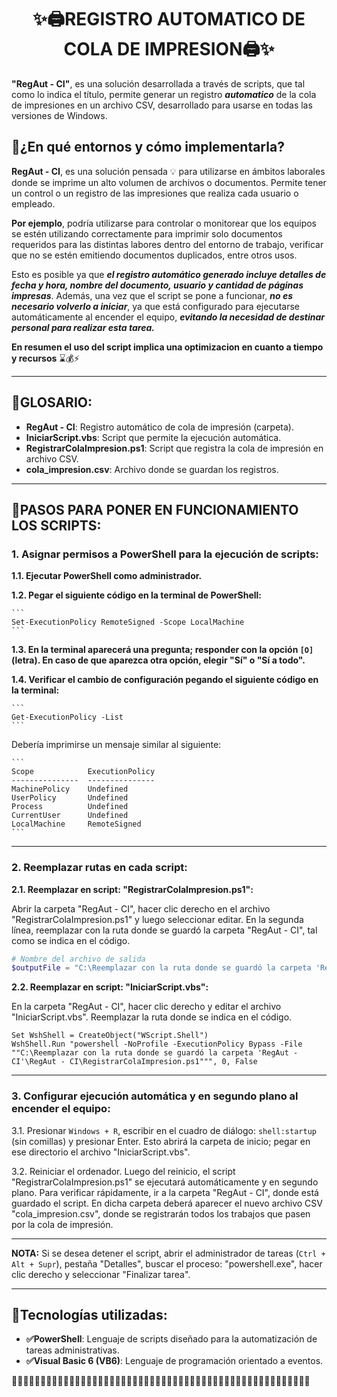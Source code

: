 <h1 style="text-align: center;">✨🖨REGISTRO AUTOMATICO DE COLA DE IMPRESION🖨✨</h1>

**"RegAut - CI"**, es una solución desarrollada a través de scripts, que tal como lo indica el título, permite generar un registro ***automatico*** de la cola de impresiones en un archivo CSV, desarrollado para usarse en todas las versiones de Windows.

## 🔎¿En qué entornos y cómo implementarla? 

**RegAut - CI**, es una solución pensada 💡 para utilizarse en ámbitos laborales donde se imprime un alto volumen de archivos o documentos. Permite tener un control o un registro de las impresiones que realiza cada usuario o empleado.

**Por ejemplo**, podría utilizarse para controlar o monitorear que los equipos se estén utilizando correctamente para imprimir solo documentos requeridos para las distintas labores dentro del entorno de trabajo, verificar que no se estén emitiendo documentos duplicados, entre otros usos.

Esto es posible ya que ***el registro automático generado incluye detalles de fecha y hora, nombre del documento, usuario y cantidad de páginas impresas***. Además, una vez que el script se pone a funcionar, ***no es necesario volverlo a iniciar***, ya que está configurado para ejecutarse automáticamente al encender el equipo, ***evitando la necesidad de destinar personal para realizar esta tarea.***

**En resumen el uso del script implica una optimizacion en cuanto a tiempo y recursos** ⌛💰⚡

---

## 📑GLOSARIO: 
    
- **RegAut - CI**: Registro automático de cola de impresión (carpeta).
- **IniciarScript.vbs**: Script que permite la ejecución automática.
- **RegistrarColaImpresion.ps1**: Script que registra la cola de impresión en archivo CSV.
- **cola_impresion.csv**: Archivo donde se guardan los registros.

---

## 🔰PASOS PARA PONER EN FUNCIONAMIENTO LOS SCRIPTS:

### 1. Asignar permisos a PowerShell para la ejecución de scripts:

**1.1. Ejecutar PowerShell como administrador.**

**1.2. Pegar el siguiente código en la terminal de PowerShell:**

    ```
    Set-ExecutionPolicy RemoteSigned -Scope LocalMachine
    ```

**1.3. En la terminal aparecerá una pregunta; responder con la opción `[O]` (letra). En caso de que aparezca otra opción, elegir "Sí" o "Sí a todo".**

**1.4. Verificar el cambio de configuración pegando el siguiente código en la terminal:**

    ```
    Get-ExecutionPolicy -List
    ```

Debería imprimirse un mensaje similar al siguiente:

    ```
    Scope            ExecutionPolicy
    ---------------  ---------------
    MachinePolicy    Undefined
    UserPolicy       Undefined
    Process          Undefined
    CurrentUser      Undefined
    LocalMachine     RemoteSigned
    ```

---

### 2. Reemplazar rutas en cada script:

**2.1. Reemplazar en script: "RegistrarColaImpresion.ps1":**

Abrir la carpeta "RegAut - CI", hacer clic derecho en el archivo "RegistrarColaImpresion.ps1" y luego seleccionar editar. En la segunda línea, reemplazar con la ruta donde se guardó la carpeta "RegAut - CI", tal como se indica en el código.

```powershell
# Nombre del archivo de salida
$outputFile = "C:\Reemplazar con la ruta donde se guardó la carpeta 'RegAut - CI'\RegAut - CI\cola_impresion.csv"
```

**2.2. Reemplazar en script: "IniciarScript.vbs":**

En la carpeta "RegAut - CI", hacer clic derecho y editar el archivo "IniciarScript.vbs". Reemplazar la ruta donde se indica en el código.

```vbscript
Set WshShell = CreateObject("WScript.Shell")
WshShell.Run "powershell -NoProfile -ExecutionPolicy Bypass -File ""C:\Reemplazar con la ruta donde se guardó la carpeta 'RegAut - CI'\RegAut - CI\RegistrarColaImpresion.ps1""", 0, False
```

---

### 3. Configurar ejecución automática y en segundo plano al encender el equipo:

3.1. Presionar `Windows + R`, escribir en el cuadro de diálogo: `shell:startup` (sin comillas) y presionar Enter. Esto abrirá la carpeta de inicio; pegar en ese directorio el archivo "IniciarScript.vbs".

3.2. Reiniciar el ordenador. Luego del reinicio, el script "RegistrarColaImpresion.ps1" se ejecutará automáticamente y en segundo plano. Para verificar rápidamente, ir a la carpeta "RegAut - CI", donde está guardado el script. En dicha carpeta deberá aparecer el nuevo archivo CSV "cola_impresion.csv", donde se registrarán todos los trabajos que pasen por la cola de impresión.

---

**NOTA:** Si se desea detener el script, abrir el administrador de tareas (`Ctrl + Alt + Supr`), pestaña "Detalles", buscar el proceso: "powershell.exe", hacer clic derecho y seleccionar "Finalizar tarea".

---

## 🚀Tecnologías utilizadas:

- **✅PowerShell**: Lenguaje de scripts diseñado para la automatización de tareas administrativas.
- **✅Visual Basic 6 (VB6)**: Lenguaje de programación orientado a eventos.

🔵🔵🔵🔵🔵🔵🔵🔵🔵🔵🔵🔵🔵🔵🔵🔵🔵🔵🔵🔵🔵🔵🔵🔵🔵🔵🔵🔵🔵🔵🔵🔵🔵🔵🔵🔵🔵🔵🔵🔵🔵🔵🔵🔵🔵🔵🔵🔵🔵🔵🔵🔵
